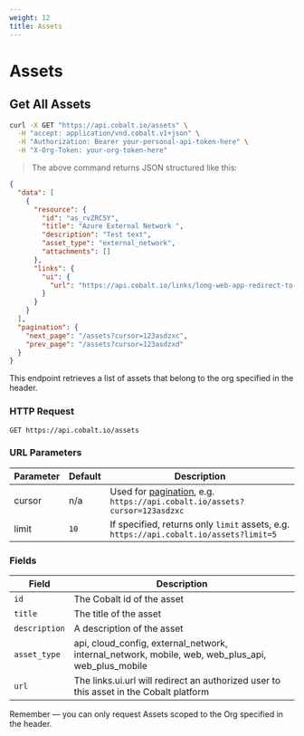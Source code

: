 ```yaml
---
weight: 12
title: Assets
---
```


# Assets

## Get All Assets

```sh
curl -X GET "https://api.cobalt.io/assets" \
  -H "accept: application/vnd.cobalt.v1+json" \
  -H "Authorization: Bearer your-personal-api-token-here" \
  -H "X-Org-Token: your-org-token-here"
```

> The above command returns JSON structured like this:

```json
{
  "data": [
    {
      "resource": {
        "id": "as_rvZRC5Y",
        "title": "Azure External Network ",
        "description": "Test text",
        "asset_type": "external_network",
        "attachments": []
      },
      "links": {
        "ui": {
          "url": "https://api.cobalt.io/links/long-web-app-redirect-to-this-asset"
        }
      }
    }
  ],
  "pagination": {
    "next_page": "/assets?cursor=123asdzxc",
    "prev_page": "/assets?cursor=123asdzxd"
  }
}
```

This endpoint retrieves a list of assets that belong to the org specified in the header.

### HTTP Request

`GET https://api.cobalt.io/assets`


### URL Parameters

Parameter | Default | Description
--------- | ------- | -----------
cursor | n/a | Used for [pagination](#pagination), e.g. `https://api.cobalt.io/assets?cursor=123asdzxc`
limit | `10` | If specified, returns only `limit` assets, e.g. `https://api.cobalt.io/assets?limit=5`

### Fields

Field          | Description
-------------  | -----------
`id`           | The Cobalt id of the asset
`title`        | The title of the asset
`description`  | A description of the asset
`asset_type`   | api, cloud_config, external_network, internal_network, mobile, web, web_plus_api, web_plus_mobile  
`url`          | The links.ui.url will redirect an authorized user to this asset in the Cobalt platform


<aside class="success">
Remember — you can only request Assets scoped to the Org specified in the header.
</aside>
